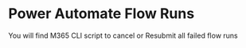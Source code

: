 # Power Automate Flow Runs
You will find M365 CLI script to cancel or Resubmit all failed flow runs
